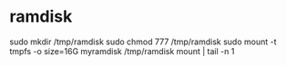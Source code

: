 # ramdisk
sudo mkdir /tmp/ramdisk
sudo chmod 777 /tmp/ramdisk
sudo mount -t tmpfs -o size=16G myramdisk /tmp/ramdisk
mount | tail -n 1

